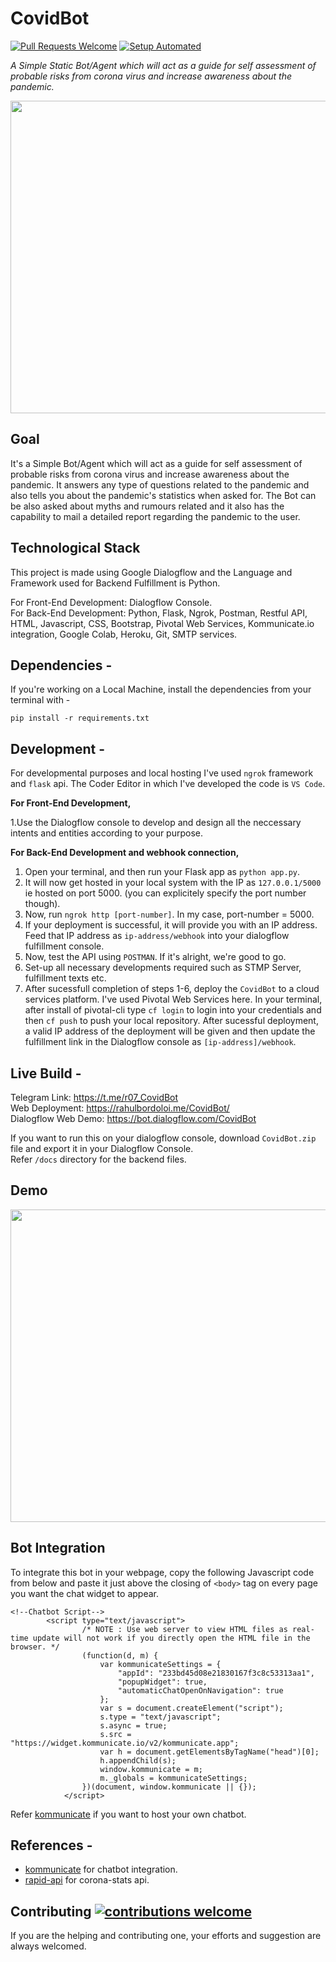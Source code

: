 # CovidBot

[![Pull Requests Welcome](https://img.shields.io/badge/PRs-welcome-brightgreen.svg?style=flat)](http://makeapullrequest.com)
[![Setup Automated](https://img.shields.io/badge/setup-automated-blue?logo=gitpod)](https://gitpod.io/from-referrer/)

<i>A Simple Static Bot/Agent which will act as a guide for self assessment of probable risks from corona virus and increase awareness about the pandemic.</i>

<img src="https://github.com/rahulbordoloi/CovidBot/blob/master/corona.jpg" width="800" height="500">

## Goal

It's a Simple Bot/Agent which will act as a guide for self assessment of probable risks from corona virus and increase awareness about the pandemic. It answers any type of questions related to the pandemic and also tells you about the pandemic's statistics when asked for. The Bot can be also asked about myths and rumours related and it also has the capability to mail a detailed report regarding the pandemic to the user. 

## Technological Stack

This project is made using Google Dialogflow and the Language and Framework used for Backend Fulfillment is Python.

For Front-End Development: Dialogflow Console. <br>
For Back-End Development: Python, Flask, Ngrok, Postman, Restful API, HTML, Javascript, CSS, Bootstrap, Pivotal Web Services, Kommunicate.io integration, Google Colab, Heroku, Git, SMTP services. 

## Dependencies - 

If you're working on a Local Machine, install the dependencies from your terminal with -
 ```
 pip install -r requirements.txt
 ```
 ## Development -
 
For developmental purposes and local hosting I've used ```ngrok``` framework and ```flask``` api. The Coder Editor in which I've developed the code is ```VS Code```.

<b>For Front-End Development,</b><br>

1.Use the Dialogflow console to develop and design all the neccessary intents and entities according to your purpose.

<b>For Back-End Development and webhook connection, </b><br>

1. Open your terminal, and then run your Flask app as ```python app.py```.
2. It will now get hosted in your local system with the IP as ```127.0.0.1/5000``` ie hosted on port 5000. (you can explicitely specify the port number though).
3. Now, run ```ngrok http [port-number]```. In my case, port-number = 5000.
4. If your deployment is successful, it will provide you with an IP address. Feed that IP address as ```ip-address/webhook``` into your dialogflow fulfillment console.
5. Now, test the API using ```POSTMAN```. If it's alright, we're good to go.
6. Set-up all necessary developments required such as STMP Server, fulfillment texts etc.
7. After sucessfull completion of steps 1-6, deploy the ```CovidBot``` to a cloud services platform. I've used Pivotal Web Services here. In your terminal, after install of pivotal-cli type ```cf login``` to login into your credentials and then ```cf push``` to push your local repository. After sucessful deployment, a valid IP address of the deployment will be given and then update the fulfillment link in the Dialogflow console as ```[ip-address]/webhook```. 
 
## Live Build -

Telegram Link: https://t.me/r07_CovidBot                                                            
Web Deployment: https://rahulbordoloi.me/CovidBot/ <br>
Dialogflow Web Demo: https://bot.dialogflow.com/CovidBot

If you want to run this on your dialogflow console, download ```CovidBot.zip``` file and export it in your Dialogflow Console. <br>
Refer ```/docs``` directory for the backend files.


## Demo

<img src="https://github.com/rahulbordoloi/CovidBot/blob/master/ss.JPG" width="800" height="500">

## Bot Integration

To integrate this bot in your webpage, copy the following Javascript code from below and paste it just above the closing of ```<body>``` tag on every page you want the chat widget to appear.

```
<!--Chatbot Script-->
        <script type="text/javascript">
                /* NOTE : Use web server to view HTML files as real-time update will not work if you directly open the HTML file in the browser. */
                (function(d, m) {
                    var kommunicateSettings = {
                        "appId": "233bd45d08e21830167f3c8c53313aa1",
                        "popupWidget": true,
                        "automaticChatOpenOnNavigation": true
                    };
                    var s = document.createElement("script");
                    s.type = "text/javascript";
                    s.async = true;
                    s.src = "https://widget.kommunicate.io/v2/kommunicate.app";
                    var h = document.getElementsByTagName("head")[0];
                    h.appendChild(s);
                    window.kommunicate = m;
                    m._globals = kommunicateSettings;
                })(document, window.kommunicate || {});
            </script>
```
Refer [kommunicate](https://kommunicate.io) if you want to host your own chatbot.

## References -

* [kommunicate](https://kommunicate.io) for chatbot integration.
* [rapid-api](https://rapidapi.com) for corona-stats api.

## Contributing [![contributions welcome](https://img.shields.io/badge/contributions-welcome-brightgreen.svg?style=flat)](https://github.com/dwyl/esta/issues)

If you are the helping and contributing one, your efforts and suggestion are always welcomed.
